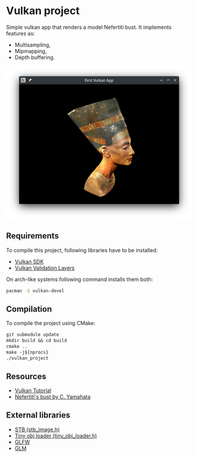# Vulkan project
Simple vulkan app that renders a model Nefertiti bust. It implements features as:
- Multisampling,
- Mipmapping,
- Depth buffering.

![Main window](screenshots/main_window_7.png)

## Requirements
To compile this project, following libraries have to be installed:
- [Vulkan SDK](https://github.com/LunarG/VulkanTools)
- [Vulkan Validation Layers](https://github.com/KhronosGroup/Vulkan-ValidationLayers)

On arch-like systems following command installs them both:
```bash
pacman -S vulkan-devel
```
## Compilation
To compile the project using CMake:
```
git submodule update
mkdir build && cd build
cmake ..
make -j${nprocs}
./vulkan_project
```

## Resources
- [Vulkan Tutorial](https://vulkan-tutorial.com/)
- [Nefertiti's bust by C. Yamahata](https://sketchfab.com/3d-models/nefertitis-bust-like-in-the-museum-ce5b14926e494558ab584375a8d63ca7)

## External libraries
- [STB (stb_image.h)](https://github.com/nothings/stb/blob/master/stb_image.h)
- [Tiny obj loader (tiny_obj_loader.h)](https://github.com/tinyobjloader/tinyobjloader/blob/release/tiny_obj_loader.h)
- [GLFW](https://github.com/glfw/glfw)
- [GLM](https://github.com/g-truc/glm)
